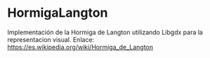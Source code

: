 # HormigaLangton
Implementación de la Hormiga de Langton utilizando Libgdx para la representacion visual.
Enlace: https://es.wikipedia.org/wiki/Hormiga_de_Langton

